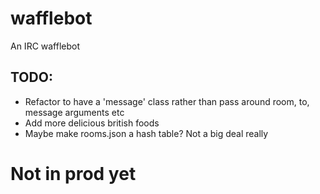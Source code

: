 # wafflebot
An IRC wafflebot

## TODO:
- Refactor to have a 'message' class rather than pass around room, to, message arguments etc
- Add more delicious british foods
- Maybe make rooms.json a hash table? Not a big deal really


# Not in prod yet